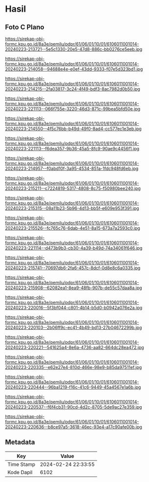 # Hasil

## Foto C Plano

https://sirekap-obj-formc.kpu.go.id/8a3e/pemilu/pdpr/61/06/01/10/01/6106011001014-20240223-213721--5e5c1330-20e5-47d8-886c-bb0276ce5eeb.jpg

https://sirekap-obj-formc.kpu.go.id/8a3e/pemilu/pdpr/61/06/01/10/01/6106011001014-20240223-214058--94688e4e-e0ef-43dd-9333-f07e5d323bd1.jpg

https://sirekap-obj-formc.kpu.go.id/8a3e/pemilu/pdpr/61/06/01/10/01/6106011001014-20240223-214215--2fa03817-3c24-4f49-bdf3-8ac7982d0b50.jpg

https://sirekap-obj-formc.kpu.go.id/8a3e/pemilu/pdpr/61/06/01/10/01/6106011001014-20240223-221113--066f755e-3220-46d3-871c-99bea5bfd50e.jpg

https://sirekap-obj-formc.kpu.go.id/8a3e/pemilu/pdpr/61/06/01/10/01/6106011001014-20240223-214550--4f5c76bb-b49d-49f0-8ad4-cc577ec1e3eb.jpg

https://sirekap-obj-formc.kpu.go.id/8a3e/pemilu/pdpr/61/06/01/10/01/6106011001014-20240223-221113--f6dea357-9b36-45a5-8fc9-90ae9c4456f1.jpg

https://sirekap-obj-formc.kpu.go.id/8a3e/pemilu/pdpr/61/06/01/10/01/6106011001014-20240223-214957--f0abd10f-3a95-4534-851a-1fdc948fd6eb.jpg

https://sirekap-obj-formc.kpu.go.id/8a3e/pemilu/pdpr/61/06/01/10/01/6106011001014-20240223-215211--c7224819-5317-4808-8c75-f50980bee240.jpg

https://sirekap-obj-formc.kpu.go.id/8a3e/pemilu/pdpr/61/06/01/10/01/6106011001014-20240223-215315--08a11b23-5b96-4d13-bb5f-e609e953f391.jpg

https://sirekap-obj-formc.kpu.go.id/8a3e/pemilu/pdpr/61/06/01/10/01/6106011001014-20240223-215526--fc765c76-6dab-4e51-8a15-673a7a2593c0.jpg

https://sirekap-obj-formc.kpu.go.id/8a3e/pemilu/pdpr/61/06/01/10/01/6106011001014-20240223-221114--d473b9b3-cb30-4a39-b49d-74a34061f646.jpg

https://sirekap-obj-formc.kpu.go.id/8a3e/pemilu/pdpr/61/06/01/10/01/6106011001014-20240223-215741--70697db6-2fa6-457c-8dcf-0d8e8c6a0335.jpg

https://sirekap-obj-formc.kpu.go.id/8a3e/pemilu/pdpr/61/06/01/10/01/6106011001014-20240223-215908--62082ea1-8ea9-48fb-907b-de55c57daa8a.jpg

https://sirekap-obj-formc.kpu.go.id/8a3e/pemilu/pdpr/61/06/01/10/01/6106011001014-20240223-220016--5f3bf044-c801-4b14-b5d0-b0942a076e2a.jpg

https://sirekap-obj-formc.kpu.go.id/8a3e/pemilu/pdpr/61/06/01/10/01/6106011001014-20240223-220103--2b06ff9c-ec41-4b49-bd13-27b04672299b.jpg

https://sirekap-obj-formc.kpu.go.id/8a3e/pemilu/pdpr/61/06/01/10/01/6106011001014-20240223-220221--541625a4-8e6a-4736-aa82-664dc28ea472.jpg

https://sirekap-obj-formc.kpu.go.id/8a3e/pemilu/pdpr/61/06/01/10/01/6106011001014-20240223-220335--e62e27e4-810d-466e-98e9-b85da97511ef.jpg

https://sirekap-obj-formc.kpu.go.id/8a3e/pemilu/pdpr/61/06/01/10/01/6106011001014-20240223-220444--96ba1219-f16c-41c6-9449-45a4567e1a6b.jpg

https://sirekap-obj-formc.kpu.go.id/8a3e/pemilu/pdpr/61/06/01/10/01/6106011001014-20240223-220537--f6f4cb31-90cd-4d2c-8705-5de9ac27e359.jpg

https://sirekap-obj-formc.kpu.go.id/8a3e/pemilu/pdpr/61/06/01/10/01/6106011001014-20240223-220636--b8ce97a5-3618-46ec-93e4-a17c90afe00b.jpg


## Metadata

| Key        | Value               |
| ---------- | ------------------- |
| Time Stamp | 2024-02-24 22:33:55 |
| Kode Dapil | 6102                |



